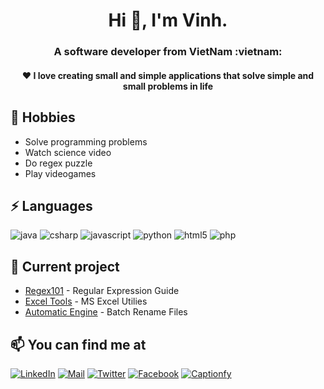 <h1 align="center">Hi 👋, I'm Vinh. </h1>
<h3 align="center">A software developer from VietNam :vietnam:</h3>

<h4 align="center">❤ I love creating small and simple applications that solve simple and small problems in life<h4>

## 🤖 Hobbies
- Solve programming problems
- Watch science video
- Do regex puzzle
- Play videogames

## ⚡ Languages
![java][java-shield]
![csharp][csharp-shield]
![javascript][javascript-shield]
![python][python-shield]
![html5][html5-shield]
![php][php-shield]

## 🚀 Current project
- [Regex101](https://phamngocvinh.github.io/regex101) - Regular Expression Guide
- [Excel Tools](https://github.com/phamngocvinh/excel-tools) - MS Excel Utilies
- [Automatic Engine](https://github.com/phamngocvinh/automatic-engine) - Batch Rename Files

## 📫 You can find me at
[![LinkedIn][linkedin-shield]][linkedin-url]
[![Mail][mail-shield]][mail-url]
[![Twitter][twitter-shield]][twitter-url]
[![Facebook][facebook-shield]][facebook-url]
[![Captionfy][captionfy-shield]][captionfy-url]

[linkedin-shield]: https://img.shields.io/badge/LinkedIn-0077B5?style=for-the-badge&logo=linkedin&logoColor=white
[linkedin-url]: https://www.linkedin.com/in/phamngocvinh932
[twitter-shield]: https://img.shields.io/badge/Twitter-1DA1F2?style=for-the-badge&logo=twitter&logoColor=white
[twitter-url]: https://twitter.com/phamngocvinh932
[facebook-shield]: https://img.shields.io/badge/Facebook-1877F2?style=for-the-badge&logo=facebook&logoColor=white
[facebook-url]: https://www.facebook.com/phamngocvinh932
[mail-shield]: https://img.shields.io/badge/Gmail-white?style=for-the-badge&logo=gmail
[mail-url]: mailto:phamngocvinh@live.com
[captionfy-shield]: https://img.shields.io/badge/Captionfy-red?style=for-the-badge&logo=YouTube
[captionfy-url]: https://www.captionfy.io/user/VinhGalaxy
  
[java-shield]: https://img.shields.io/badge/Java-ED8B00?style=for-the-badge&logo=java&logoColor=white
[csharp-shield]: https://img.shields.io/badge/C%23-239120?style=for-the-badge&logo=c-sharp&logoColor=white
[javascript-shield]: https://img.shields.io/badge/JavaScript-323330?style=for-the-badge&logo=javascript&logoColor=F7DF1E
[python-shield]: https://img.shields.io/badge/Python-3776AB?style=for-the-badge&logo=python&logoColor=white
[html5-shield]: https://img.shields.io/badge/HTML5-E34F26?style=for-the-badge&logo=html5&logoColor=white
[php-shield]: https://img.shields.io/badge/PHP-777BB4?style=for-the-badge&logo=php&logoColor=white
